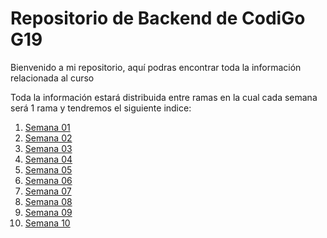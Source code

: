# Repositorio de Backend de CodiGo G19

Bienvenido a mi repositorio, aquí podras encontrar toda la información relacionada al curso

Toda la información estará  distribuida entre ramas en la cual cada semana será 1 rama y tendremos el siguiente indice:

1. [Semana 01](https://www.google.com)
2. [Semana 02]()
3. [Semana 03]()
4. [Semana 04]()
5. [Semana 05]()
6. [Semana 06]()
7. [Semana 07]()
8. [Semana 08]()
9. [Semana 09]()
10. [Semana 10]()
